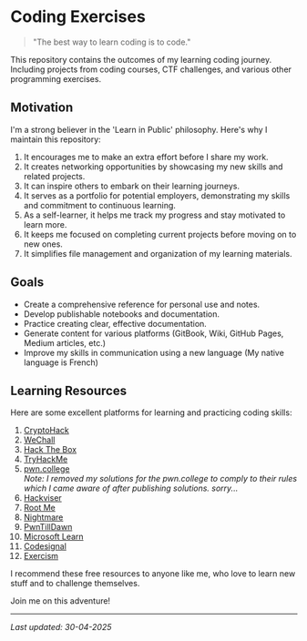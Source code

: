 # Coding Exercises

> "The best way to learn coding is to code."

This repository contains the outcomes of my learning coding journey. Including projects from coding courses, CTF challenges, and various other programming exercises.

## Motivation

I'm a strong believer in the 'Learn in Public' philosophy. Here's why I maintain this repository:

1. It encourages me to make an extra effort before I share my work.
2. It creates networking opportunities by showcasing my new skills and related projects.
3. It can inspire others to embark on their learning journeys.
4. It serves as a portfolio for potential employers, demonstrating my skills and commitment to continuous learning.
5. As a self-learner, it helps me track my progress and stay motivated to learn more.
6. It keeps me focused on completing current projects before moving on to new ones.
7. It simplifies file management and organization of my learning materials.

## Goals

- Create a comprehensive reference for personal use and notes.
- Develop publishable notebooks and documentation.
- Practice creating clear, effective documentation.
- Generate content for various platforms (GitBook, Wiki, GitHub Pages, Medium articles, etc.)
- Improve my skills in communication using a new language (My native language is French)

## Learning Resources

Here are some excellent platforms for learning and practicing coding skills:

1. [CryptoHack](https://cryptohack.org)
2. [WeChall](https://www.wechall.net)
3. [Hack The Box](https://www.hackthebox.com)
4. [TryHackMe](https://tryhackme.com)
5. [pwn.college](https://pwn.college)  
   *Note: I removed my solutions for the pwn.college to comply to their rules which I came aware of after publishing solutions. sorry...*
6. [Hackviser](https://hackviser.com)
7. [Root Me](https://www.root-me.org)
8. [Nightmare](https://guyinatuxedo.github.io)
9. [PwnTillDawn](https://online.pwntilldawn.com)
10. [Microsoft Learn](https://learn.microsoft.com)
11. [Codesignal](https://codesignal.com) 
12. [Exercism](https://exercism.org)

I recommend these free resources to anyone like me, who love to learn new stuff and to challenge themselves.

Join me on this adventure!

---

*Last updated: 30-04-2025*